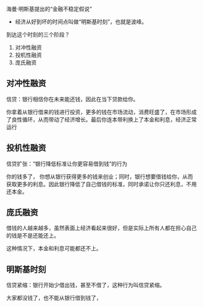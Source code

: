 
海曼·明斯基提出的“金融不稳定假说”

- 经济从好到坏的时间点叫做“明斯基时刻”，也就是波峰。

到达这个时刻的三个阶段？
1. 对冲性融资
2. 投机性融资
3. 庞氏融资



## 对冲性融资

信贷：银行相信你在未来能还钱，因此在当下贷款给你。

你拿着从银行借来的钱进行投资，更多的钱在市场流动，消费旺盛了，在市场形成了良性循环，从而带动了经济增长。最后你连本带利换上了本金和利息，经济正常运行

## 投机性融资

信贷扩张：“银行降低标准让你更容易借到钱”的行为

你的钱多了， 你想从银行获得更多的钱来创业；同时，银行想要借钱给你，从而获取更多的利息。因此银行降低了自己借钱的标准，同时承诺让你只还利息，不用还本金。

## 庞氏融资

借钱的人越来越多，虽然表面上经济看起来很好，但是实际上所有人都在担心自己的钱是不是还能还上。

这种情况下，本金和利息可能都还不上。

## 明斯基时刻

信贷紧缩：银行开始少借出钱，甚至不借了，这种行为叫信贷紧缩。

大家都没钱了，也不能从银行借到钱了， 